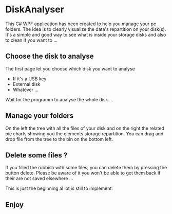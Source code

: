 # DiskAnalyser
  
  This C# WPF application has been created to help you manage your pc folders. The idea is to clearly visualize the data's repartition on your disk(s). 
  It's a simple and good way to see what is inside your storage disks and also to clean if you want to ...
  
## Choose the disk to analyse

  The first page let you choose which disk you want to analyse
  - If it's a USB key
  - External disk
  - Whatever ...
  
  Wait for the programm to analyse the whole disk ...
  
## Manage your folders  

  On the left the tree with all the files of your disk and on the right the related pie charts showing you the elements storage repartition. You can drag and drop file from the tree to the bin on the bottom left. 

## Delete some files ?

  If you filled the rubbish with some files, you can delete them by pressing the button delete. Please be aware of it you won't be able to get them back if their are not saved elsewhere ...
  
  This is just the beginning al lot is still to implement.

## Enjoy 
